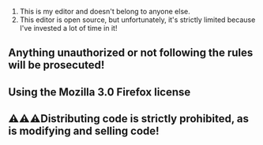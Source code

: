 1. This is my editor and doesn't belong to anyone else.
2. This editor is open source, but unfortunately, it's strictly limited because I've invested a lot of time in it!

Anything unauthorized or not following the rules will be prosecuted!
------------------------------------------------------------------------------------------------------
Using the Mozilla 3.0 Firefox license
------------------------------------------------------------------------------------------------------
⚠️⚠️⚠️Distributing code is strictly prohibited, as is modifying and selling code!
-------------------------------------------------------------------------------------------------------------
